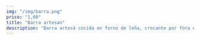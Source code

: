 ```yaml
---
img: "/img/barra.png"
price: "1,00"
title: "Barra artesan"
description: "Barra artesá cocida en forno de leña, crocante por fóra e tenra por dentro, cun delicioso aroma a tradición."
---
```

